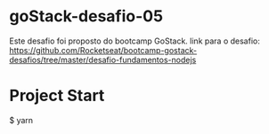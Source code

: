 # goStack-desafio-05

Este desafio foi proposto do bootcamp GoStack.
link para o desafio: https://github.com/Rocketseat/bootcamp-gostack-desafios/tree/master/desafio-fundamentos-nodejs


# Project Start
$ yarn 
